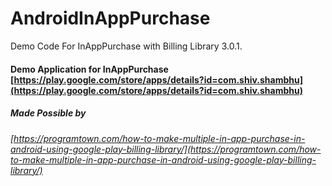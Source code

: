 # AndroidInAppPurchase
   Demo Code For InAppPurchase with Billing Library 3.0.1.

#### Demo Application for InAppPurchase [https://play.google.com/store/apps/details?id=com.shiv.shambhu](https://play.google.com/store/apps/details?id=com.shiv.shambhu)


##### Made Possible by
###### [https://programtown.com/how-to-make-multiple-in-app-purchase-in-android-using-google-play-billing-library/](https://programtown.com/how-to-make-multiple-in-app-purchase-in-android-using-google-play-billing-library/)
